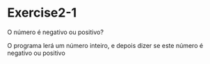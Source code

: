 # Exercise2-1
O número é negativo ou positivo?

O programa lerá um número inteiro, e depois dizer se este número é negativo ou positivo
